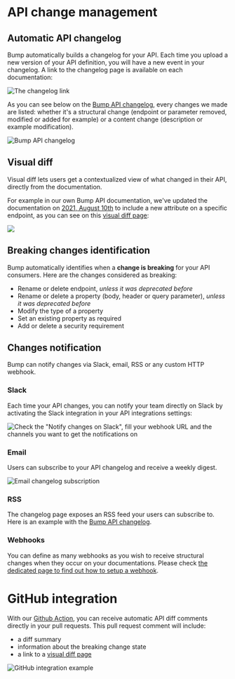 # API change management
## Automatic API changelog

Bump automatically builds a changelog for your API. Each time you upload a new version of your API definition, you will have a new event in your changelog. A link to the changelog page is available on each documentation:

<div style={{textAlign: 'center'}}>

![The changelog link](/files/changelog-link-dark.png)

</div>

As you can see below on the [Bump API changelog](https://developers.bump.sh/changes), every changes we made are listed: whether it's a structural change (endpoint or parameter removed, modified or added for example) or a content change (description or example modification).

<div style={{textAlign: 'center'}}>

![Bump API changelog](/files/changelog.png)

</div>

## Visual diff

Visual diff lets users get a contextualized view of what changed in their API, directly from the documentation.

For example in our own Bump API documentation, we've updated the documentation on [2021, August 10th](https://developers.bump.sh/changes#event-change-a71bf771-693f-49b1-95b3-756b67e9d7bf) to include a new attribute on a specific endpoint, as you can see on this [visual diff page](https://developers.bump.sh/changes/a71bf771-693f-49b1-95b3-756b67e9d7bf):

<div style={{textAlign: 'center'}}>

![](/files/legacy/Hi6luEmmfzIzpj4rmSey.png)

</div>

## Breaking changes identification

Bump automatically identifies when a **change is breaking** for your API consumers. Here are the changes considered as breaking:

- Rename or delete endpoint, _unless it was deprecated before_
- Rename or delete a property (body, header or query parameter), _unless it was deprecated before_
- Modify the type of a property
- Set an existing property as required
- Add or delete a security requirement

## Changes notification

Bump can notify changes via Slack, email, RSS or any custom HTTP webhook.

### Slack

Each time your API changes, you can notify your team directly on Slack by activating the Slack integration in your API integrations settings:

![Check the "Notify changes on Slack", fill your webhook URL and the channels you want to get the notifications on](/files/legacy/twaSpSvrbHghRTMKtqa2.png)

### Email

Users can subscribe to your API changelog and receive a weekly digest.

<div style={{textAlign: 'center'}}>

![Email changelog subscription](/files/legacy/8S2a0sPvEPpUkg6J6LMS.png)

</div>

### RSS

The changelog page exposes an RSS feed your users can subscribe to. Here is an example with the [Bump API changelog](https://developers.bump.sh/changes.rss).

### Webhooks

You can define as many webhooks as you wish to receive structural changes when they occur on your documentations. Please check [the dedicated page to find out how to setup a webhook](help/api-change-management/webhooks.md).

# GitHub integration

With our [Github Action](help/continuous-integration/github-actions.md), you can receive automatic API diff comments directly in your pull requests. This pull request comment will include:

- a diff summary
- information about the breaking change state
- a link to a [visual diff page](help/api-change-management/index.md#visual-diff)

<div style={{textAlign: 'center'}}>

![GitHub integration example](/files/github-api-diff.svg)

</div>
